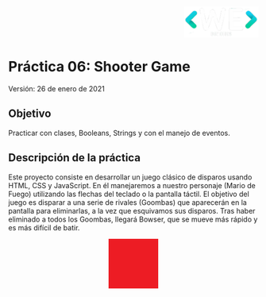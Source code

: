 <img  align="right" width="150" style="float: right;" style="background-color:blue;" src="https://github.com/Davidoff2103/Practica04_Calculadora/blob/main/imagenes/we%20domotics.jpg?raw=true">

<br/><br/><br/>


# Práctica 06: Shooter Game

Versión: 26 de enero de 2021

## Objetivo

Practicar con clases, Booleans, Strings y con el manejo de eventos.

## Descripción de la práctica

Este proyecto consiste en desarrollar un juego clásico de disparos usando HTML, CSS y JavaScript. En él manejaremos a nuestro personaje (Mario de Fuego) utilizando las flechas del teclado o la pantalla táctil. El objetivo del juego es disparar a una serie de rivales (Goombas) que aparecerán en la pantalla para eliminarlas, a la vez que esquivamos sus disparos. Tras haber eliminado a todos los Goombas, llegará Bowser, que se mueve más rápido y es más difícil de batir.

<p align="center">
  <img src="https://github.com/Davidoff2103/Practica06_ShooterGame/blob/main/assets/bueno.png?raw=true">
</p>